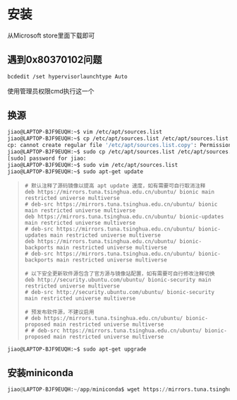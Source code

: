 # 安装

从Microsoft store里面下载即可

## 遇到0x80370102问题

```bash
bcdedit /set hypervisorlaunchtype Auto
```

使用管理员权限cmd执行这一个

## 换源

```bash
jiao@LAPTOP-BJF9EUQH:~$ vim /etc/apt/sources.list
jiao@LAPTOP-BJF9EUQH:~$ cp /etc/apt/sources.list /etc/apt/sources.list.copy
cp: cannot create regular file '/etc/apt/sources.list.copy': Permission denied
jiao@LAPTOP-BJF9EUQH:~$ sudo cp /etc/apt/sources.list /etc/apt/sources.list.copy
[sudo] password for jiao:
jiao@LAPTOP-BJF9EUQH:~$ sudo vim /etc/apt/sources.list
jiao@LAPTOP-BJF9EUQH:~$ sudo apt-get update
```

> ```
> # 默认注释了源码镜像以提高 apt update 速度，如有需要可自行取消注释
> deb https://mirrors.tuna.tsinghua.edu.cn/ubuntu/ bionic main restricted universe multiverse
> # deb-src https://mirrors.tuna.tsinghua.edu.cn/ubuntu/ bionic main restricted universe multiverse
> deb https://mirrors.tuna.tsinghua.edu.cn/ubuntu/ bionic-updates main restricted universe multiverse
> # deb-src https://mirrors.tuna.tsinghua.edu.cn/ubuntu/ bionic-updates main restricted universe multiverse
> deb https://mirrors.tuna.tsinghua.edu.cn/ubuntu/ bionic-backports main restricted universe multiverse
> # deb-src https://mirrors.tuna.tsinghua.edu.cn/ubuntu/ bionic-backports main restricted universe multiverse
> 
> # 以下安全更新软件源包含了官方源与镜像站配置，如有需要可自行修改注释切换
> deb http://security.ubuntu.com/ubuntu/ bionic-security main restricted universe multiverse
> # deb-src http://security.ubuntu.com/ubuntu/ bionic-security main restricted universe multiverse
> 
> # 预发布软件源，不建议启用
> # deb https://mirrors.tuna.tsinghua.edu.cn/ubuntu/ bionic-proposed main restricted universe multiverse
> # # deb-src https://mirrors.tuna.tsinghua.edu.cn/ubuntu/ bionic-proposed main restricted universe multiverse
> ```

```bash
jiao@LAPTOP-BJF9EUQH:~$ sudo apt-get upgrade
```

## 安装miniconda

```python
jiao@LAPTOP-BJF9EUQH:~/app/miniconda$ wget https://mirrors.tuna.tsinghua.edu.cn/anaconda/miniconda/Miniconda3-py39_24.7.1-0-Linux-x86_64.sh
```

